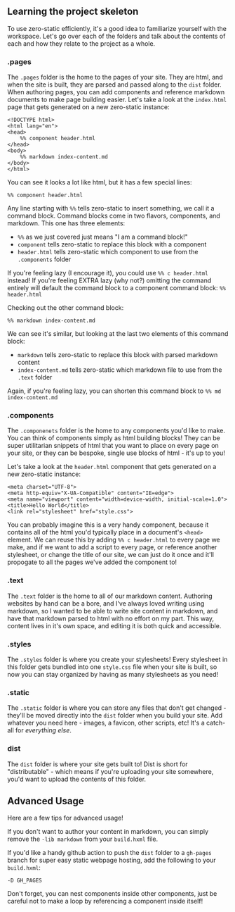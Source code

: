 ## Learning the project skeleton

To use zero-static efficiently, it's a good idea to familiarize yourself with the workspace. Let's go over each of the folders and talk about the contents of each and how they relate to the project as a whole.

### .pages

The `.pages` folder is the home to the pages of your site. They are html, and when the site is built, they are parsed and passed along to the `dist` folder. When authoring pages, you can add components and reference markdown documents to make page building easier. Let's take a look at the `index.html` page that gets generated on a new zero-static instance:

```
<!DOCTYPE html>
<html lang="en">
<head>
	%% component header.html
</head>
<body>
	%% markdown index-content.md
</body>
</html>
```

You can see it looks a lot like html, but it has a few special lines:

```
%% component header.html
```

Any line starting with `%%` tells zero-static to insert something, we call it a command block. Command blocks come in two flavors, components, and markdown. This one has three elements: 

- `%%` as we just covered just means "I am a command block!"
- `component` tells zero-static to replace this block with a component
- `header.html` tells zero-static which component to use from the `.components` folder

If you're feeling lazy (I encourage it), you could use `%% c header.html` instead! If you're feeling EXTRA lazy (why not?) omitting the command entirely will default the command block to a component command block: `%% header.html`

Checking out the other command block:

```
%% markdown index-content.md
```

We can see it's similar, but looking at the last two elements of this command block:

- `markdown` tells zero-static to replace this block with parsed markdown content
- `index-content.md` tells zero-static which markdown file to use from the `.text` folder

Again, if you're feeling lazy, you can shorten this command block to `%% md index-content.md`

### .components

The `.componenets` folder is the home to any components you'd like to make. You can think of components simply as html building blocks! They can be super utilitarian snippets of html that you want to place on every page on your site, or they can be bespoke, single use blocks of html - it's up to you!

Let's take a look at the `header.html` component that gets generated on a new zero-static instance:

```
<meta charset="UTF-8">
<meta http-equiv="X-UA-Compatible" content="IE=edge">
<meta name="viewport" content="width=device-width, initial-scale=1.0">
<title>Hello World</title>
<link rel="stylesheet" href="style.css">
```

You can probably imagine this is a very handy component, because it contains all of the html you'd typically place in a document's `<head>` element. We can reuse this by adding `%% c header.html` to every page we make, and if we want to add a script to every page, or reference another stylesheet, or change the title of our site, we can just do it once and it'll propogate to all the pages we've added the component to!

### .text

The `.text` folder is the home to all of our markdown content. Authoring websites by hand can be a bore, and I've always loved writing using markdown, so I wanted to be able to write site content in markdown, and have that markdown parsed to html with no effort on my part. This way, content lives in it's own space, and editing it is both quick and accessible.

### .styles

The `.styles` folder is where you create your stylesheets! Every stylesheet in this folder gets bundled into one `style.css` file when your site is built, so now you can stay organized by having as many stylesheets as you need!

### .static

The `.static` folder is where you can store any files that don't get changed - they'll be moved directly into the `dist` folder when you build your site. Add whatever you need here - images, a favicon, other scripts, etc! It's a catch-all for _everything else_.

### dist

The `dist` folder is where your site gets built to! Dist is short for "distributable" - which means if you're uploading your site somewhere, you'd want to upload the contents of this folder.

## Advanced Usage

Here are a few tips for advanced usage!

If you don't want to author your content in markdown, you can simply remove the `-lib markdown` from your `build.hxml` file.

If you'd like a handy github action to push the `dist` folder to a `gh-pages` branch for super easy static webpage hosting, add the following to your `build.hxml`:

```
-D GH_PAGES
```

Don't forget, you can nest components inside other components, just be careful not to make a loop by referencing a component inside itself!